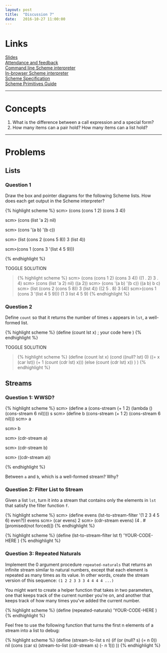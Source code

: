 ```yaml
---
layout: post
title:  "Discussion 7"
date:   2016-10-27 11:00:00
---
```


# Links

[Slides](https://docs.google.com/a/berkeley.edu/presentation/d/1JkXtvHwL3pt6h0fIKcq8gf7m-cG_cG7dVudPup_OvS0/edit?usp=sharing)  
[Attendance and feedback](https://docs.google.com/forms/d/e/1FAIpQLSceJGA5gcgaUSMQAUpYukLjnFZWM9zvONRBG8h08sJfdq-pwA/viewform)  
[Command line Scheme interpreter](http://cs61a.org/assets/interpreter/scheme)   
[In-browser Scheme interpreter](http://scheme.cs61a.org)  
[Scheme Specification](http://cs61a.org/articles/scheme-spec.html)  
[Scheme Primitives Guide](http://cs61a.org/articles/scheme-primitives.html)

---

# Concepts  
1. What is the difference between a call expression and a special form?
2. How many items can a pair hold? How many items can a list hold?

---

# Problems

## Lists 

### Question 1
Draw the box and pointer diagrams for the following Scheme lists. How does each get output in the Scheme interpreter?

{% highlight scheme %}
scm> (cons (cons 1 2) (cons 3 4))

scm> (cons (list 'a 2) nil)

scm> (cons '(a b) '(b c))

scm> (list (cons 2 (cons 5 8)) 3 (list 4))

scm>(cons 1 (cons 3 '(list 4 5 9)))

{% endhighlight %}

<a class="btn btn-default solution-toggle-2">TOGGLE SOLUTION</a>

<blockquote class="solution-2">{% highlight scheme %}
scm> (cons (cons 1 2) (cons 3 4))
((1 . 2) 3 . 4)
scm> (cons (list 'a 2) nil)
((a 2))
scm> (cons '(a b) '(b c))
((a b) b c)
scm> (list (cons 2 (cons 5 8)) 3 (list 4))
((2 5 . 8) 3 (4))
scm>(cons 1 (cons 3 '(list 4 5 9)))
(1 3 list 4 5 9)
{% endhighlight %}
</blockquote>

### Question 2
Define `count` so that it returns the number of times `x` appears in `lst`, a well-formed list.

{% highlight scheme %}
(define (count lst x)
    ; your code here
)
{% endhighlight %}

<a class="btn btn-default solution-toggle-3">TOGGLE SOLUTION</a>

<blockquote class="solution-3">{% highlight scheme %}
(define (count lst x)
    (cond ((null? lst) 0)
          ((= x (car lst)) (+ 1 (count (cdr lst) x)))
          (else (count (cdr lst) x))
      )
  )
{% endhighlight %}
</blockquote>

## Streams 

### Question 1: WWSD?

{% highlight scheme %}
scm> (define a (cons-stream (+ 1 2) (lambda () (cons-stream 6 nil))))
s
scm> (define b (cons-stream (+ 1 2) (cons-stream 6 nil)))
scm> a

scm> b

scm> (cdr-stream a)

scm> (cdr-stream b)

scm> ((cdr-stream a))

{% endhighlight %}

Between `a` and `b`, which is a well-formed stream? Why?


### Question 2: Filter List to Stream
Given a list `lst`, turn it into a stream that contains only the elements in `lst` that satisfy the filter function `f`.

{% highlight scheme %}
scm> (define evens (lst-to-stream-filter '(1 2 3 4 5 6) even?))
evens
scm> (car evens)
2
scm> (cdr-stream evens)
(4 . #[promised(not forced)])
{% endhighlight %}

{% highlight scheme %}
(define (lst-to-stream-filter lst f)
    'YOUR-CODE-HERE
)
{% endhighlight %}
  

### Question 3: Repeated Naturals
Implement the 0 argument procedure `repeated-naturals` that returns an infinite stream similar to natural numbers, except that each element is repeated as many times as its value. In other words, create the stream version of this sequence: `(1 2 2 3 3 3 4 4 4 4 ...)`

You might want to create a helper function that takes in two parameters, one that keeps track of the current number you're on, and another that keeps track of how many times you've added the current number.

{% highlight scheme %}
(define (repeated-naturals)
    'YOUR-CODE-HERE
)
{% endhighlight %}

Feel free to use the following function that turns the first n elements of a stream into a list to debug:

{% highlight scheme %}
(define (stream-to-list s n)
    (if (or (null? s) (= n 0)) nil
        (cons (car s) (stream-to-list (cdr-stream s) (- n 1)))
))
{% endhighlight %}
